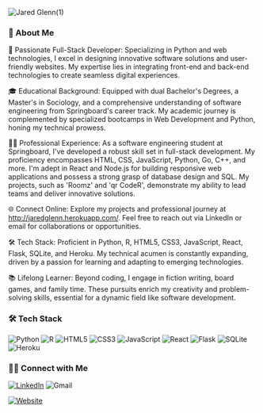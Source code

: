 ![Jared Glenn(1)](https://user-images.githubusercontent.com/38020231/220703863-4e16c1c4-a577-4837-bda2-097a0b6ec100.png)

### 🌟 About Me

🚀 Passionate Full-Stack Developer: Specializing in Python and web technologies, I excel in designing innovative software solutions and user-friendly websites. My expertise lies in integrating front-end and back-end technologies to create seamless digital experiences.

🎓 Educational Background: Equipped with dual Bachelor's Degrees, a Master's in Sociology, and a comprehensive understanding of software engineering from Springboard's career track. My academic journey is complemented by specialized bootcamps in Web Development and Python, honing my technical prowess.

👨‍💻 Professional Experience: As a software engineering student at Springboard, I've developed a robust skill set in full-stack development. My proficiency encompasses HTML, CSS, JavaScript, Python, Go, C++, and more. I'm adept in React and Node.js for building responsive web applications and possess a strong grasp of database design and SQL. My projects, such as 'Roomz' and 'qr CodeR', demonstrate my ability to lead teams and deliver innovative solutions.

🌐 Connect Online: Explore my projects and professional journey at http://jaredglenn.herokuapp.com/. Feel free to reach out via LinkedIn or email for collaborations or opportunities.

🛠 Tech Stack: Proficient in Python, R, HTML5, CSS3, JavaScript, React, Flask, SQLite, and Heroku. My technical acumen is constantly expanding, driven by a passion for learning and adapting to emerging technologies.

📚 Lifelong Learner: Beyond coding, I engage in fiction writing, board games, and family time. These pursuits enrich my creativity and problem-solving skills, essential for a dynamic field like software development.


### 🛠 Tech Stack

![Python](https://img.shields.io/badge/python-3670A0?style=for-the-badge&logo=python&logoColor=ffdd54)
![R](https://img.shields.io/badge/r-%23276DC3.svg?style=for-the-badge&logo=r&logoColor=white)
![HTML5](https://img.shields.io/badge/HTML5-E34F26?style=for-the-badge&logo=html5&logoColor=white)
![CSS3](https://img.shields.io/badge/CSS3-1572B6?style=for-the-badge&logo=css3&logoColor=white)
![JavaScript](https://img.shields.io/badge/javascript-%23323330.svg?style=for-the-badge&logo=javascript&logoColor=%23F7DF1E)
![React](https://img.shields.io/badge/React-20232A?style=for-the-badge&logo=react&logoColor=61DAFB)
![Flask](https://img.shields.io/badge/flask-%23000.svg?style=for-the-badge&logo=flask&logoColor=white)
![SQLite](https://img.shields.io/badge/SQLite-07405E?style=for-the-badge&logo=sqlite&logoColor=white)
![Heroku](https://img.shields.io/badge/heroku-%23430098.svg?style=for-the-badge&logo=heroku&logoColor=white)


### 🤝🏻 Connect with Me

[![LinkedIn](https://img.shields.io/badge/linkedin-%230077B5.svg?style=for-the-badge&logo=linkedin&logoColor=white)](https://www.linkedin.com/in/jared-r-l-glenn/)
![Gmail](https://img.shields.io/badge/jared_glenn@yahoo.com-D14836?style=for-the-badge&logo=gmail&logoColor=white)

[![Website](https://img.shields.io/badge/Personal-Website-informational)](http://jaredglenn.herokuapp.com/)
